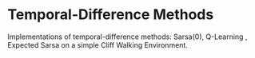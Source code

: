 # Temporal-Difference Methods

Implementations of temporal-difference methods: Sarsa(0), Q-Learning , Expected Sarsa on a simple Cliff Walking Environment.
